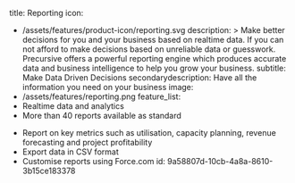 title: Reporting
icon:
  - /assets/features/product-icon/reporting.svg
description: >
  Make better decisions for you and your business based on realtime data. If you can not afford to
  make decisions based on unreliable data or guesswork. Precursive offers a powerful reporting engine
  which produces accurate data and business intelligence to help you grow your business.
subtitle: Make Data Driven Decisions
secondarydescription: Have all the information you need on your business
image:
  - /assets/features/reporting.png
feature_list:
  - Realtime data and analytics
  - More than 40 reports available as standard
  - >
    Report on key metrics such as utilisation, capacity planning, revenue forecasting and project
    profitability
  - Export data in CSV format
  - Customise reports using Force.com
id: 9a58807d-10cb-4a8a-8610-3b15ce183378
